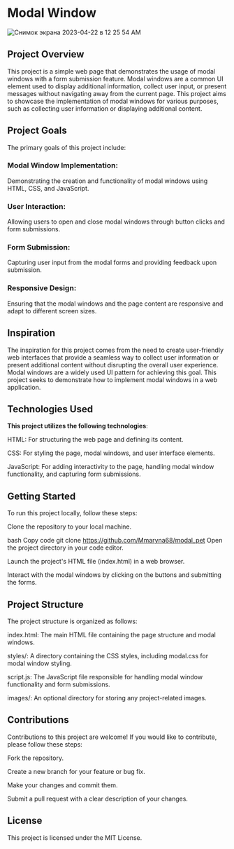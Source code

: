 # Modal Window
![Снимок экрана 2023-04-22 в 12 25 54 AM](https://github.com/Mmaryna68/modal_pet/assets/119791149/600b93d0-0977-4d70-87c9-3878973e0eb3)

## Project Overview
This project is a simple web page that demonstrates the usage of modal windows with a form submission feature. Modal windows are a common UI element used to display additional information, collect user input, or present messages without navigating away from the current page. This project aims to showcase the implementation of modal windows for various purposes, such as collecting user information or displaying additional content.

## Project Goals
The primary goals of this project include:

### Modal Window Implementation:
Demonstrating the creation and functionality of modal windows using HTML, CSS, and JavaScript.

### User Interaction: 
Allowing users to open and close modal windows through button clicks and form submissions.

### Form Submission: 
Capturing user input from the modal forms and providing feedback upon submission.

### Responsive Design:
Ensuring that the modal windows and the page content are responsive and adapt to different screen sizes.

## Inspiration
The inspiration for this project comes from the need to create user-friendly web interfaces that provide a seamless way to collect user information or present additional content without disrupting the overall user experience. Modal windows are a widely used UI pattern for achieving this goal. This project seeks to demonstrate how to implement modal windows in a web application.

## Technologies Used
**This project utilizes the following technologies**:

HTML: For structuring the web page and defining its content.

CSS: For styling the page, modal windows, and user interface elements.

JavaScript: For adding interactivity to the page, handling modal window functionality, and capturing form submissions.

## Getting Started
To run this project locally, follow these steps:

Clone the repository to your local machine.

bash
Copy code
git clone https://github.com/Mmaryna68/modal_pet
Open the project directory in your code editor.

Launch the project's HTML file (index.html) in a web browser.

Interact with the modal windows by clicking on the buttons and submitting the forms.

## Project Structure
The project structure is organized as follows:

index.html: The main HTML file containing the page structure and modal windows.

styles/: A directory containing the CSS styles, including modal.css for modal window styling.

script.js: The JavaScript file responsible for handling modal window functionality and form submissions.

images/: An optional directory for storing any project-related images.

## Contributions
Contributions to this project are welcome! If you would like to contribute, please follow these steps:

Fork the repository.

Create a new branch for your feature or bug fix.

Make your changes and commit them.

Submit a pull request with a clear description of your changes.

## License
This project is licensed under the MIT License.
